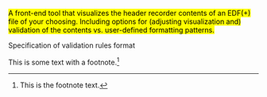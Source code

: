 <mark>A front-end tool that visualizes the header recorder contents of an EDF(+) file of your choosing.
Including options for (adjusting visualization and) validation of the contents vs. user-defined formatting patterns. 

Specification of validation rules format</mark>

This is some text with a footnote.[^1]

[^1]: This is the footnote text.